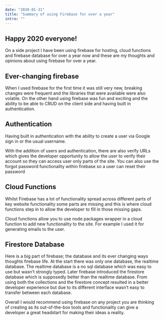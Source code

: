 ```yaml
---
date: "2020-01-31"
title: "Summary of using Firebase for over a year"
intro: ""
---
```


## Happy 2020 everyone!

On a side project I have been using firebase for hosting, cloud functions and firebase database for over a year now and
these are my thoughts and opinions about using firebase for over a year.

## Ever-changing firebase

When I used firebase for the first time it was still very new, breaking changes were frequent and the libraries that
were available were also volatile. On the other hand using firebase was fun and exciting and the ability to be able to
CRUD on the client side and having built in authentication.

## Authentication

Having built in authentication with the ability to create a user via Google sign in or the usual username.

With the addition of users and authentication, there are also verify URLs which gives the developer opportunity to allow
the user to verify their account so they can access user only parts of the site. You can also use the forgot password
functionality within firebase so a user can reset their password

## Cloud Functions

Whilst Firebase has a lot of functionality spread across different parts of key website functionality some parts are
missing and this is where cloud functions step in to allow the developer to fill in those missing gaps.

Cloud functions allow you to use node packages wrapper in a cloud function to add new functionality to the site. For
example I used it for generating emails to the user.

## Firestore Database

Here is a big part of firebase; the database and its ever changing ways thoughts firebase life. At the start there was
only one database, the realtime database. The realtime database is a no sql database which was easy to use but wasn’t
strongly typed. Later firebase introduced the firestore database which is supposedly better than the realtime database.
From using both the collections and the firestore concept resulted in a better developer experience but due to its
different interface wasn’t easy to transfer between each database.

Overall I would recommend using firebase on any project you are thinking of creating as its out-of-the-box tools and
functionality can give a developer a great headstart for making their ideas a reality.
